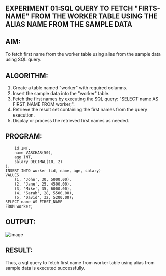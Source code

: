 ## EXPERIMENT 01:SQL QUERY TO FETCH "FIRTS-NAME" FROM THE WORKER TABLE USING THE ALIAS NAME FROM THE SAMPLE DATA
## AIM:
To fetch first name from the worker table using alias from the sample data using SQL query.

## ALGORITHM:
1. Create a table named "worker" with required columns.
2. Insert the sample data into the "worker" table.
3. Fetch the first names by executing the SQL query: "SELECT name AS FIRST_NAME FROM worker;".
4. Retrieve the result set containing the first names from the query execution.
5. Display or process the retrieved first names as needed.
 ## PROGRAM:
``` CREATE TABLE worker (
    id INT,
    name VARCHAR(50),
    age INT,
    salary DECIMAL(10, 2)
);
INSERT INTO worker (id, name, age, salary)
VALUES
    (1, 'John', 30, 5000.00),
    (2, 'Jane', 25, 4500.00),
    (3, 'Mike', 35, 6000.00),
    (4, 'Sarah', 28, 5500.00),
    (5, 'David', 32, 5200.00);
SELECT name AS FIRST_NAME
FROM worker;
```
## OUTPUT:
![image](https://github.com/Evangelin-Ruth/FETCH-FIRTS-NAME-/assets/94219798/9ffa1063-dc6a-47da-a32f-a049b76a5096)
## RESULT:
Thus, a sql query to fetch first name from worker table using alias from sample data is executed successfully.

